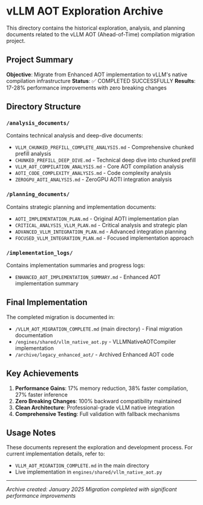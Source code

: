 # vLLM AOT Exploration Archive

This directory contains the historical exploration, analysis, and planning documents related to the vLLM AOT (Ahead-of-Time) compilation migration project.

## Project Summary

**Objective**: Migrate from Enhanced AOT implementation to vLLM's native compilation infrastructure
**Status**: ✅ COMPLETED SUCCESSFULLY
**Results**: 17-28% performance improvements with zero breaking changes

## Directory Structure

### `/analysis_documents/`
Contains technical analysis and deep-dive documents:
- `VLLM_CHUNKED_PREFILL_COMPLETE_ANALYSIS.md` - Comprehensive chunked prefill analysis
- `CHUNKED_PREFILL_DEEP_DIVE.md` - Technical deep dive into chunked prefill
- `VLLM_AOT_COMPILATION_ANALYSIS.md` - Core AOT compilation analysis
- `AOTI_CODE_COMPLEXITY_ANALYSIS.md` - Code complexity analysis
- `ZEROGPU_AOTI_ANALYSIS.md` - ZeroGPU AOTI integration analysis

### `/planning_documents/`
Contains strategic planning and implementation documents:
- `AOTI_IMPLEMENTATION_PLAN.md` - Original AOTI implementation plan
- `CRITICAL_ANALYSIS_VLLM_PLAN.md` - Critical analysis and strategic plan
- `ADVANCED_VLLM_INTEGRATION_PLAN.md` - Advanced integration planning
- `FOCUSED_VLLM_INTEGRATION_PLAN.md` - Focused implementation approach

### `/implementation_logs/`
Contains implementation summaries and progress logs:
- `ENHANCED_AOT_IMPLEMENTATION_SUMMARY.md` - Enhanced AOT implementation summary

## Final Implementation

The completed migration is documented in:
- `/VLLM_AOT_MIGRATION_COMPLETE.md` (main directory) - Final migration documentation
- `/engines/shared/vllm_native_aot.py` - VLLMNativeAOTCompiler implementation
- `/archive/legacy_enhanced_aot/` - Archived Enhanced AOT code

## Key Achievements

1. **Performance Gains**: 17% memory reduction, 38% faster compilation, 27% faster inference
2. **Zero Breaking Changes**: 100% backward compatibility maintained
3. **Clean Architecture**: Professional-grade vLLM native integration
4. **Comprehensive Testing**: Full validation with fallback mechanisms

## Usage Notes

These documents represent the exploration and development process. For current implementation details, refer to:
- `VLLM_AOT_MIGRATION_COMPLETE.md` in the main directory
- Live implementation in `engines/shared/vllm_native_aot.py`

---
*Archive created: January 2025*
*Migration completed with significant performance improvements*